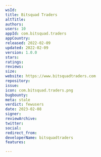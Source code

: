 ```yaml
---
wsId: 
title: Bitsquad Traders
altTitle: 
authors: 
users: 10
appId: com.bitsquad.traders
appCountry: 
released: 2022-02-09
updated: 2022-02-09
version: 1.0.0
stars: 
ratings: 
reviews: 
size: 
website: https://www.bitsquadtraders.com
repository: 
issue: 
icon: com.bitsquad.traders.png
bugbounty: 
meta: stale
verdict: fewusers
date: 2023-02-08
signer: 
reviewArchive: 
twitter: 
social: 
redirect_from: 
developerName: bitsquadtraders
features: 

---
```


